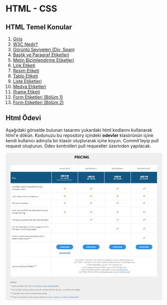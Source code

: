 # HTML - CSS

## HTML Temel Konular

 1. [Giriş](https://www.youtube.com/watch?v=jiCSs0Weiqk)
 2. [W3C Nedir?](https://www.youtube.com/watch?v=Gw4R1XsavoM)
 3. [Görüntü Seviyeleri (Div, Span)](https://www.youtube.com/watch?v=sRo1eoW7PeA)
 4. [Başlık ve Paragraf Etiketleri](https://www.youtube.com/watch?v=vzmSTqw1X3Q)
 5. [Metin Biçimlendirme Etiketleri](https://www.youtube.com/watch?v=uew8XqPR--o)
 6. [Link Etiketi](https://www.youtube.com/watch?v=-nLW6UtvykM)
 7. [Resim Etiketi](https://www.youtube.com/watch?v=nF9ME5hPZ9k)
 8. [Tablo Etiketi](https://www.youtube.com/watch?v=mlZ_va-h-6I)
 9. [Liste Etiketleri](https://www.youtube.com/watch?v=faQM8OYGm98)
 10. [Medya Etiketleri](https://www.youtube.com/watch?v=FEc9MTZCQy0)
 11. [Iframe Etiketi](https://www.youtube.com/watch?v=TPtSH1XOWYM)
 12. [Form Etiketleri (Bölüm 1)](https://www.youtube.com/watch?v=2iqiTtQTTOA)
 13. [Form Etiketleri (Bölüm 2)](https://www.youtube.com/watch?v=tAqtmGJK2xc)

## Html Ödevi

Aşağıdaki görselde bulunan tasarımı yukardaki html kodlarını kullanarak html'e dökün. 
Kodunuzu bu repository içindeki **odevler** klasörünün içine kendi kullanıcı adınızla bir klasör oluşturarak içine koyun. 
Commit'leyip   pull request oluşturun. Ödev kontrolleri pull requestler üzerinden yapılacak. 

![Odev](homework2.png)
